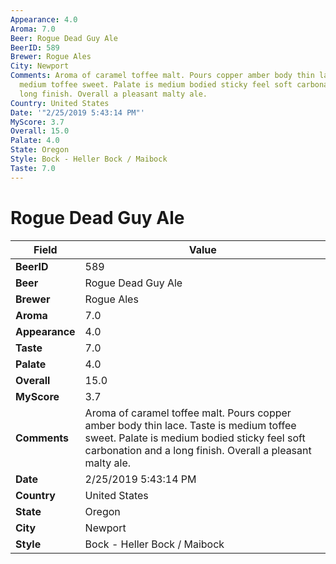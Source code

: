 ```yaml
---
Appearance: 4.0
Aroma: 7.0
Beer: Rogue Dead Guy Ale
BeerID: 589
Brewer: Rogue Ales
City: Newport
Comments: Aroma of caramel toffee malt. Pours copper amber body thin lace. Taste is
  medium toffee sweet. Palate is medium bodied sticky feel soft carbonation and a
  long finish. Overall a pleasant malty ale.
Country: United States
Date: '"2/25/2019 5:43:14 PM"'
MyScore: 3.7
Overall: 15.0
Palate: 4.0
State: Oregon
Style: Bock - Heller Bock / Maibock
Taste: 7.0
---
```


# Rogue Dead Guy Ale

| Field         | Value |
|---------------|-------|
| **BeerID** | 589 |
| **Beer** | Rogue Dead Guy Ale |
| **Brewer** | Rogue Ales |
| **Aroma** | 7.0 |
| **Appearance** | 4.0 |
| **Taste** | 7.0 |
| **Palate** | 4.0 |
| **Overall** | 15.0 |
| **MyScore** | 3.7 |
| **Comments** | Aroma of caramel toffee malt. Pours copper amber body thin lace. Taste is medium toffee sweet. Palate is medium bodied sticky feel soft carbonation and a long finish. Overall a pleasant malty ale. |
| **Date** | 2/25/2019 5:43:14 PM |
| **Country** | United States |
| **State** | Oregon |
| **City** | Newport |
| **Style** | Bock - Heller Bock / Maibock |
